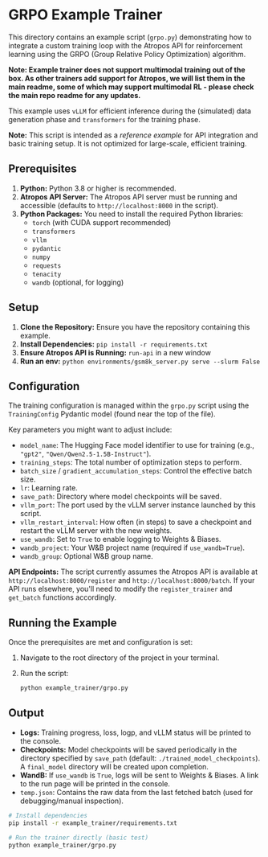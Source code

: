 # GRPO Example Trainer

This directory contains an example script (`grpo.py`) demonstrating how to integrate a custom training loop with the Atropos API for reinforcement learning using the GRPO (Group Relative Policy Optimization) algorithm.

**Note: Example trainer does not support multimodal training out of the box. As other trainers add support for Atropos, we will list them in the main readme, some of which may support multimodal RL - please check the main repo readme for any updates.**

This example uses `vLLM` for efficient inference during the (simulated) data generation phase and `transformers` for the training phase.

**Note:** This script is intended as a *reference example* for API integration and basic training setup. It is not optimized for large-scale, efficient training.

## Prerequisites

1.  **Python:** Python 3.8 or higher is recommended.
2.  **Atropos API Server:** The Atropos API server must be running and accessible (defaults to `http://localhost:8000` in the script).
3.  **Python Packages:** You need to install the required Python libraries:
    *   `torch` (with CUDA support recommended)
    *   `transformers`
    *   `vllm`
    *   `pydantic`
    *   `numpy`
    *   `requests`
    *   `tenacity`
    *   `wandb` (optional, for logging)

## Setup

1.  **Clone the Repository:** Ensure you have the repository containing this example.
2.  **Install Dependencies:** `pip install -r requirements.txt`
3.  **Ensure Atropos API is Running:** `run-api` in a new window
4.  **Run an env:** `python environments/gsm8k_server.py serve --slurm False`

## Configuration

The training configuration is managed within the `grpo.py` script using the `TrainingConfig` Pydantic model (found near the top of the file).

Key parameters you might want to adjust include:

*   `model_name`: The Hugging Face model identifier to use for training (e.g., `"gpt2"`, `"Qwen/Qwen2.5-1.5B-Instruct"`).
*   `training_steps`: The total number of optimization steps to perform.
*   `batch_size` / `gradient_accumulation_steps`: Control the effective batch size.
*   `lr`: Learning rate.
*   `save_path`: Directory where model checkpoints will be saved.
*   `vllm_port`: The port used by the vLLM server instance launched by this script.
*   `vllm_restart_interval`: How often (in steps) to save a checkpoint and restart the vLLM server with the new weights.
*   `use_wandb`: Set to `True` to enable logging to Weights & Biases.
*   `wandb_project`: Your W&B project name (required if `use_wandb=True`).
*   `wandb_group`: Optional W&B group name.

**API Endpoints:** The script currently assumes the Atropos API is available at `http://localhost:8000/register` and `http://localhost:8000/batch`. If your API runs elsewhere, you'll need to modify the `register_trainer` and `get_batch` functions accordingly.

## Running the Example

Once the prerequisites are met and configuration is set:

1.  Navigate to the root directory of the project in your terminal.
2.  Run the script:

    ```bash
    python example_trainer/grpo.py
    ```

## Output

*   **Logs:** Training progress, loss, logp, and vLLM status will be printed to the console.
*   **Checkpoints:** Model checkpoints will be saved periodically in the directory specified by `save_path` (default: `./trained_model_checkpoints`). A `final_model` directory will be created upon completion.
*   **WandB:** If `use_wandb` is `True`, logs will be sent to Weights & Biases. A link to the run page will be printed in the console.
*   `temp.json`: Contains the raw data from the last fetched batch (used for debugging/manual inspection).

```bash
# Install dependencies
pip install -r example_trainer/requirements.txt

# Run the trainer directly (basic test)
python example_trainer/grpo.py
